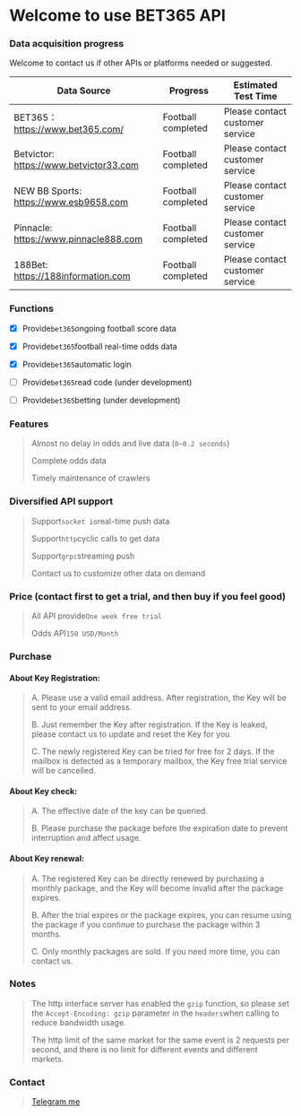 # Welcome to use BET365 API



### Data acquisition progress
Welcome to contact us if other APIs or platforms needed or suggested.

| Data Source | Progress | Estimated Test Time |
| ------ | ------ | ------ |
| BET365：https://www.bet365.com/ | Football completed | Please contact customer service |
| Betvictor: https://www.betvictor33.com | Football completed | Please contact customer service |
| NEW BB Sports: https://www.esb9658.com | Football completed | Please contact customer service |
| Pinnacle: https://www.pinnacle888.com | Football completed | Please contact customer service |
| 188Bet: https://188information.com | Football completed | Please contact customer service |



### Functions

- [X] Provide``bet365``ongoing football score data
- [X] Provide``bet365``football real-time odds data
- [X] Provide``bet365``automatic login
- [ ] Provide``bet365``read code (under development)
- [ ] Provide``bet365``betting (under development)



### Features

> Almost no delay in odds and live data (``0~0.2 seconds``)
>
> Complete odds data
>
> Timely maintenance of crawlers



### Diversified API support

> Support``socket io``real-time push data
>
> Support``http``cyclic calls to get data
>
> Support``grpc``streaming push
>
> Contact us to customize other data on demand




### Price (contact first to get a trial, and then buy if you feel good)

> All API provide``One week free trial``
>
> Odds API``150 USD/Month``




### Purchase

#### About Key Registration:

> A. Please use a valid email address. After registration, the Key will be sent to your email address.
>
> B. Just remember the Key after registration. If the Key is leaked, please contact us to update and reset the Key for you.
>
> C. The newly registered Key can be tried for free for 2 days. If the mailbox is detected as a temporary mailbox, the Key free trial service will be cancelled.



#### About Key check:

> A. The effective date of the key can be queried. 
>
> B. Please purchase the package before the expiration date to prevent interruption and affect usage.



#### About Key renewal:

> A. The registered Key can be directly renewed by purchasing a monthly package, and the Key will become invalid after the package expires.
>
> B. After the trial expires or the package expires, you can resume using the package if you continue to purchase the package within 3 months.
>
> C. Only monthly packages are sold. If you need more time, you can contact us.



### Notes
> The http interface server has enabled the ``gzip`` function, so please set the ``Accept-Encoding: gzip`` parameter in the ``headers``when calling to reduce bandwidth usage.
>
> The http limit of the same market for the same event is 2 requests per second, and there is no limit for different events and different markets.



### Contact

> [Telegram me](https://t.me/OHR_SOY)
